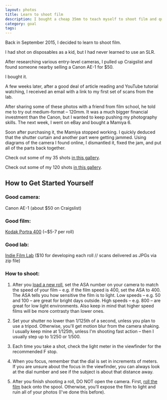 ```yaml
---
layout: photos
title: Learn to shoot film
description: I bought a cheap 35mm to teach myself to shoot film and quickly moved to medium format.
category: goal
tags:
---
```


Back in September 2015, I decided to learn to shoot film.

I had shot on disposables as a kid, but I had never learned to use an SLR.

After researching various entry-level cameras, I pulled up Craigslist and found someone nearby selling a Canon AE-1 for $50. 

I bought it.

A few weeks later, after a good deal of article reading and YouTube tutorial watching, I received an email with a link to my first set of scans from the lab.

After sharing some of these photos with a friend from film school, he told me to try out medium-format – 120mm. It was a much bigger financial investment than the Canon, but I wanted to keep pushing my photography skills. The next week, I went on eBay and bought a Mamiya 6.

Soon after purchasing it, the Mamiya stopped working. I quickly deduced that the shutter curtain and another part were getting jammed. Using diagrams of the camera I found online, I dismantled it, fixed the jam, and put all of the parts back together.

Check out some of my 35 shots <a href="/photos/2017/07/24/35.html">in this gallery</a>.

Check out some of my 120 shots <a href="/photos/2017/07/24/120.html">in this gallery</a>.

## How to Get Started Yourself

### Good camera: 
Canon AE-1 (about $50 on Craigslist)

### Good film: 
<a href="https://www.adorama.com/kkp40036pp.html?gclid=CMeO6o2N4NECFQKHswodaaMGrw">Kodak Portra 400</a> (~$5-7 per roll)

### Good lab:
<a href="http://indiefilmlab.com/">Indie Film Lab</a> ($10 for developing each roll // scans delivered as JPGs via zip file)

### How to shoot:

1. After you <a href="https://www.youtube.com/watch?v=Q4NIiXb6dQ4">load a new roll</a>, set the ASA number on your camera to match the speed of your film – e.g. if the film speed is 400, set the ASA to 400. The ASA tells you how sensitive the film is to light. Low speeds – e.g. 50 and 100 – are great for bright days outside. High speeds – e.g. 800 – are great for low light environments. Also keep in mind that higher speed films will be more contrasty than lower ones.

2. Set your shutter no lower than 1/125th of a second, unless you plan to use a tripod. Otherwise, you'll get motion blur from the camera shaking. I usually keep mine at 1/125th, unless I'm shooting fast action – then I usually step up to 1/250 or 1/500.

3. Each time you take a shot, check the light meter in the viewfinder for the recommended F stop.

4. When you focus, remember that the dial is set in increments of meters. If you are unsure about the focus in the viewfinder, you can always look at the dial number and see if the subject is about that distance away.

5. After you finish shooting a roll, DO NOT open the camera. First, <a href="https://www.youtube.com/watch?v=TbGFJOrE3Q8">roll the film</a> back onto the spool. Otherwise, you'll expose the film to light and ruin all of your photos (I've done this before).
